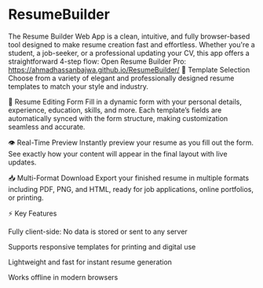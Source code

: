 # ResumeBuilder
The Resume Builder Web App is a clean, intuitive, and fully browser-based tool designed to make resume creation fast and effortless. Whether you're a student, a job-seeker, or a professional updating your CV, this app offers a straightforward 4-step flow:
Open Resume Builder Pro: https://ahmadhassanbajwa.github.io/ResumeBuilder/
📑 Template Selection
Choose from a variety of elegant and professionally designed resume templates to match your style and industry.

📝 Resume Editing Form
Fill in a dynamic form with your personal details, experience, education, skills, and more. Each template’s fields are automatically synced with the form structure, making customization seamless and accurate.

👁️ Real-Time Preview
Instantly preview your resume as you fill out the form. See exactly how your content will appear in the final layout with live updates.

📥 Multi-Format Download
Export your finished resume in multiple formats including PDF, PNG, and HTML, ready for job applications, online portfolios, or printing.

⚡ Key Features

Fully client-side: No data is stored or sent to any server

Supports responsive templates for printing and digital use

Lightweight and fast for instant resume generation

Works offline in modern browsers
